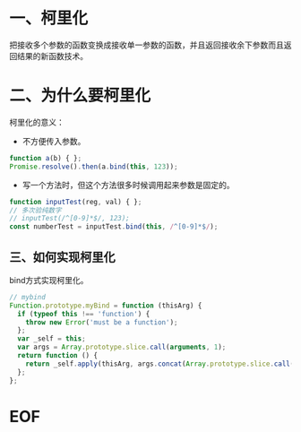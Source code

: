 # 一、柯里化

把接收多个参数的函数变换成接收单一参数的函数，并且返回接收余下参数而且返回结果的新函数技术。


# 二、为什么要柯里化

柯里化的意义：

- 不方便传入参数。

```javascript
function a(b) { };
Promise.resolve().then(a.bind(this, 123));
```

- 写一个方法时，但这个方法很多时候调用起来参数是固定的。

```javascript
function inputTest(reg, val) { };
// 多次验纯数字
// inputTest(/^[0-9]*$/, 123);
const numberTest = inputTest.bind(this, /^[0-9]*$/);
```


## 三、如何实现柯里化

bind方式实现柯里化。

```javascript
// mybind
Function.prototype.myBind = function (thisArg) {
  if (typeof this !== 'function') {
    throw new Error('must be a function');
  };
  var _self = this;
  var args = Array.prototype.slice.call(arguments, 1);
  return function () {
    return _self.apply(thisArg, args.concat(Array.prototype.slice.call(arguments)));
  };
};
```



# EOF